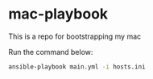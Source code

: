 # mac-playbook

This is a repo for bootstrapping my mac

Run the command below:

```bash
ansible-playbook main.yml -i hosts.ini
```
